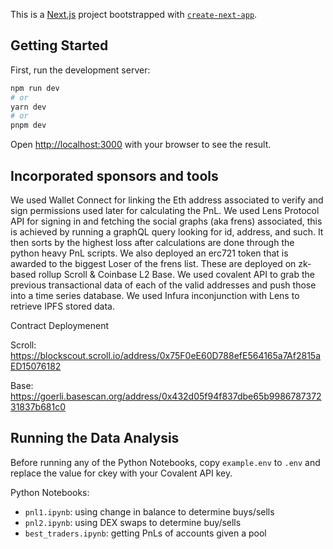 This is a [Next.js](https://nextjs.org/) project bootstrapped with [`create-next-app`](https://github.com/vercel/next.js/tree/canary/packages/create-next-app).

## Getting Started

First, run the development server:

```bash
npm run dev
# or
yarn dev
# or
pnpm dev
```

Open [http://localhost:3000](http://localhost:3000) with your browser to see the result.

## Incorporated sponsors and tools

We used Wallet Connect for linking the Eth address associated to verify and sign permissions used later for calculating the
PnL. We used Lens Protocol API for signing in and fetching the social graphs (aka frens) associated, this is achieved by
running a graphQL query looking for id, address, and such. It then sorts by the highest loss after calculations are
done through the python heavy PnL scripts. We also deployed an erc721 token that is awarded to the biggest Loser of the
frens list. These are deployed on zk-based rollup Scroll & Coinbase L2 Base. We used covalent API to grab the previous transactional
data of each of the valid addresses and push those into a time series database. We used Infura inconjunction with Lens to retrieve
IPFS stored data.

Contract Deploymenent

Scroll:
https://blockscout.scroll.io/address/0x75F0eE60D788efE564165a7Af2815aED15076182

Base:
https://goerli.basescan.org/address/0x432d05f94f837dbe65b998678737231837b681c0


## Running the Data Analysis

Before running any of the Python Notebooks, copy `example.env` to `.env` and replace the value for ckey with your Covalent API key.

Python Notebooks:
 - `pnl1.ipynb`: using change in balance to determine buys/sells
 - `pnl2.ipynb`: using DEX swaps to determine buy/sells
 - `best_traders.ipynb`: getting PnLs of accounts given a pool
